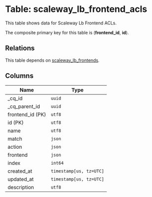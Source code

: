 # Table: scaleway_lb_frontend_acls

This table shows data for Scaleway Lb Frontend ACLs.

The composite primary key for this table is (**frontend_id**, **id**).

## Relations

This table depends on [scaleway_lb_frontends](scaleway_lb_frontends.md).

## Columns

| Name          | Type          |
| ------------- | ------------- |
|_cq_id|`uuid`|
|_cq_parent_id|`uuid`|
|frontend_id (PK)|`utf8`|
|id (PK)|`utf8`|
|name|`utf8`|
|match|`json`|
|action|`json`|
|frontend|`json`|
|index|`int64`|
|created_at|`timestamp[us, tz=UTC]`|
|updated_at|`timestamp[us, tz=UTC]`|
|description|`utf8`|